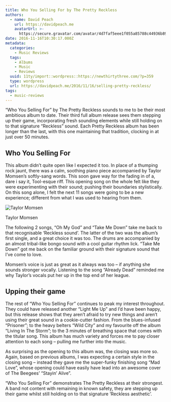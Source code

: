 ```yaml
---
title: Who You Selling For by The Pretty Reckless
authors:
  - name: David Peach
    url: https://davidpeach.me
    avatarUrl: >-
      https://secure.gravatar.com/avatar/4d7faf5eee1f055a85788c44936b8995eaab6dfb004e7854ec747ccb272e91ee?s=96&d=mm&r=g
date: 2016-11-16T10:30:17.000Z
metadata:
  categories:
    - Music Reviews
  tags:
    - Albums
    - Music
    - Reviews
  uuid: 11ty/import::wordpress::https://newthirtythree.com/?p=359
  type: wordpress
  url: https://davidpeach.me/2016/11/16/selling-pretty-reckless/
tags:
  - music-reviews
---
```

“Who You Selling For” by The Pretty Reckless sounds to me to be their most ambitious album to date. Their third full album release sees them stepping up their game, incorporating fresh sounding elements while still holding on to that signature “Reckless” sound. Each Pretty Reckless album has been longer than the last, with this one maintaining that tradition, clocking in at just over 50 minutes.

## Who You Selling For

This album didn’t quite open like I expected it too. In place of a thumping rock jaunt, there was a calm, soothing piano piece accompanied by Taylor Momsen’s softly-sang words. This soon gave way for the fading in of a, dare i say it, Tool-esque riff. This opening song on the whole felt like they were experimenting with their sound; pushing their boundaries stylistically. On this song alone, I felt the next 11 songs were going to be a new experience; different from what I was used to hearing from them.

![Taylor Momsen](https://davidpeach.me/wp-content/uploads/2016/11/Taylor-Momsen.jpg)

Taylor Momsen

The following 2 songs, “Oh My God” and “Take Me Down” take me back to that recognisable ‘Reckless sound’. The latter of the two was the album’s first single, and a great choice it was too. The drums are accompanied by an almost tribal-like bongo sound with a cool guitar rhythm lick. “Take Me Down” got me back on the familiar ground with their signature sound that I’ve come to love.

Momsen’s voice is just as great as it always was too – if anything she sounds stronger vocally. Listening to the song “Already Dead” reminded me why Taylor’s vocals put her up in the top end of her league.

## Upping their game

The rest of “Who You Selling For” continues to peak my interest throughout. They could have released another “Light Me Up” and I’d have been happy, but this release shows that they aren’t afraid to try new things and aren’t using their great sound in a cookie-cutter fashion. From the blues-infused “Prisoner”; to the heavy belters “Wild City” and my favourite off the album “Living In The Storm”; to the 3 minutes of breathing space that comes with the titular song. This album has much variety and forces me to pay closer attention to each song – pulling me further into the music.

As surprising as the opening to this album was, the closing was more so. Again, based on previous albums, I was expecting a certain style in the closing song – instead they gave me the super-funky finishing song “Mad Love”, whose opening could have easily have lead into an awesome cover of The Beegees’ “Stayin’ Alive”.

“Who You Selling For” demonstrates The Pretty Reckless at their strongest. A band not content with remaining in known safety, they are stepping up their game whilst still holding on to that signature ‘Reckless aesthetic’.